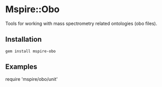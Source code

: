 # Mspire::Obo

Tools for working with mass spectrometry related ontologies (obo files).

## Installation

    gem install mspire-obo

## Examples

require 'mspire/obo/unit'
